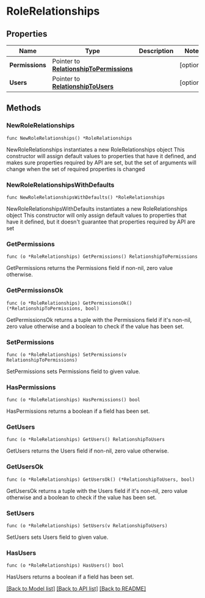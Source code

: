 # RoleRelationships

## Properties

Name | Type | Description | Notes
------------ | ------------- | ------------- | -------------
**Permissions** | Pointer to [**RelationshipToPermissions**](RelationshipToPermissions.md) |  | [optional] 
**Users** | Pointer to [**RelationshipToUsers**](RelationshipToUsers.md) |  | [optional] 

## Methods

### NewRoleRelationships

`func NewRoleRelationships() *RoleRelationships`

NewRoleRelationships instantiates a new RoleRelationships object
This constructor will assign default values to properties that have it defined,
and makes sure properties required by API are set, but the set of arguments
will change when the set of required properties is changed

### NewRoleRelationshipsWithDefaults

`func NewRoleRelationshipsWithDefaults() *RoleRelationships`

NewRoleRelationshipsWithDefaults instantiates a new RoleRelationships object
This constructor will only assign default values to properties that have it defined,
but it doesn't guarantee that properties required by API are set

### GetPermissions

`func (o *RoleRelationships) GetPermissions() RelationshipToPermissions`

GetPermissions returns the Permissions field if non-nil, zero value otherwise.

### GetPermissionsOk

`func (o *RoleRelationships) GetPermissionsOk() (*RelationshipToPermissions, bool)`

GetPermissionsOk returns a tuple with the Permissions field if it's non-nil, zero value otherwise
and a boolean to check if the value has been set.

### SetPermissions

`func (o *RoleRelationships) SetPermissions(v RelationshipToPermissions)`

SetPermissions sets Permissions field to given value.

### HasPermissions

`func (o *RoleRelationships) HasPermissions() bool`

HasPermissions returns a boolean if a field has been set.

### GetUsers

`func (o *RoleRelationships) GetUsers() RelationshipToUsers`

GetUsers returns the Users field if non-nil, zero value otherwise.

### GetUsersOk

`func (o *RoleRelationships) GetUsersOk() (*RelationshipToUsers, bool)`

GetUsersOk returns a tuple with the Users field if it's non-nil, zero value otherwise
and a boolean to check if the value has been set.

### SetUsers

`func (o *RoleRelationships) SetUsers(v RelationshipToUsers)`

SetUsers sets Users field to given value.

### HasUsers

`func (o *RoleRelationships) HasUsers() bool`

HasUsers returns a boolean if a field has been set.


[[Back to Model list]](../README.md#documentation-for-models) [[Back to API list]](../README.md#documentation-for-api-endpoints) [[Back to README]](../README.md)


